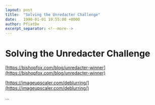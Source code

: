 ```yaml
---
layout: post
title:  "Solving the Unredacter Challenge"
date:   1990-01-01 19:55:00 +0000
author: PfiatDe
excerpt_separator: <!--more-->
---
```


# Solving the Unredacter Challenge

[https://bishopfox.com/blog/unredacter-winner](https://bishopfox.com/blog/unredacter-winner)

[https://imageupscaler.com/deblurring/](https://imageupscaler.com/deblurring/)

...
<!--more-->
